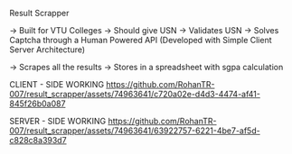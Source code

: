 Result Scrapper

 -> Built for VTU Colleges
 -> Should give USN
 -> Validates USN
 -> Solves Captcha through a Human Powered API (Developed with Simple Client Server Architecture)

 -> Scrapes all the results
 -> Stores in a spreadsheet with sgpa calculation

CLIENT - SIDE WORKING
https://github.com/RohanTR-007/result_scrapper/assets/74963641/c720a02e-d4d3-4474-af41-845f26b0a087

SERVER - SIDE WORKING
https://github.com/RohanTR-007/result_scrapper/assets/74963641/63922757-6221-4be7-af5d-c828c8a393d7

